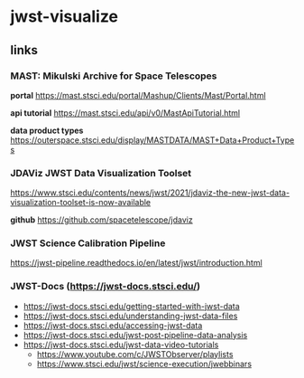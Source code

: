 # jwst-visualize

## links

### MAST: Mikulski Archive for Space Telescopes
**portal** https://mast.stsci.edu/portal/Mashup/Clients/Mast/Portal.html

**api tutorial** https://mast.stsci.edu/api/v0/MastApiTutorial.html

**data product types** https://outerspace.stsci.edu/display/MASTDATA/MAST+Data+Product+Types

### JDAViz JWST Data Visualization Toolset
https://www.stsci.edu/contents/news/jwst/2021/jdaviz-the-new-jwst-data-visualization-toolset-is-now-available

**github** https://github.com/spacetelescope/jdaviz

### JWST Science Calibration Pipeline
https://jwst-pipeline.readthedocs.io/en/latest/jwst/introduction.html

### JWST-Docs (https://jwst-docs.stsci.edu/)
- https://jwst-docs.stsci.edu/getting-started-with-jwst-data
- https://jwst-docs.stsci.edu/understanding-jwst-data-files
- https://jwst-docs.stsci.edu/accessing-jwst-data
- https://jwst-docs.stsci.edu/jwst-post-pipeline-data-analysis
- https://jwst-docs.stsci.edu/jwst-data-video-tutorials
  - https://www.youtube.com/c/JWSTObserver/playlists
  - https://www.stsci.edu/jwst/science-execution/jwebbinars
